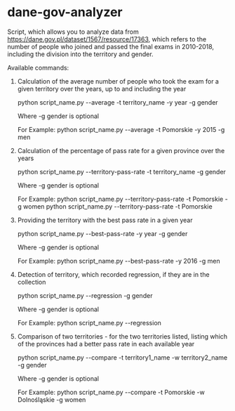 # dane-gov-analyzer

Script, which allows you to analyze data from https://dane.gov.pl/dataset/1567/resource/17363,
which refers to the number of people who joined and passed the final exams in 2010-2018,
including the division into the territory and gender.

Available commands:
1) Calculation of the average number of people who took the exam for a given territory
   over the years, up to and including the year

      python script_name.py --average -t territory_name -y year -g gender

      Where
      -g gender is optional

      For Example:
      python script_name.py --average -t Pomorskie -y 2015 -g men


2) Calculation of the percentage of pass rate for a given province over the years

      python script_name.py --territory-pass-rate -t territory_name -g gender

      Where
      -g gender is optional

      For Example:
      python script_name.py --territory-pass-rate -t Pomorskie -g women
      python script_name.py --territory-pass-rate -t Pomorskie

3) Providing the territory with the best pass rate in a given year

      python script_name.py --best-pass-rate -y year -g gender

      Where
      -g gender is optional

      For Example:
      python script_name.py --best-pass-rate -y 2016 -g men

4) Detection of territory, which recorded regression, if they are in the collection

      python script_name.py --regression  -g gender

      Where
      -g gender is optional

      For Example:
      python script_name.py --regression

5) Comparison of two territories - for the two territories listed,
      listing which of the provinces had a better pass rate in each available year

      python script_name.py --compare -t territory1_name -w territory2_name -g gender

      Where
      -g gender is optional

      For Example:
      python script_name.py --compare -t Pomorskie -w Dolnośląskie -g women
